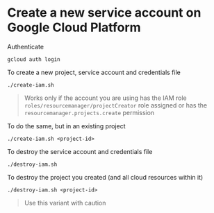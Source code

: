 # Create a new service account on Google Cloud Platform

Authenticate

```
gcloud auth login
```

To create a new project, service account and credentials file

```
./create-iam.sh
```
> Works only if the account you are using has the IAM role `roles/resourcemanager/projectCreator` role assigned or has the `resourcemanager.projects.create` permission


To do the same, but in an existing project

```
./create-iam.sh <project-id>
```

To destroy the service account and credentials file

```
./destroy-iam.sh
```

To destroy the project you created (and all cloud resources within it)

```
./destroy-iam.sh <project-id>
```
> Use this variant with caution
